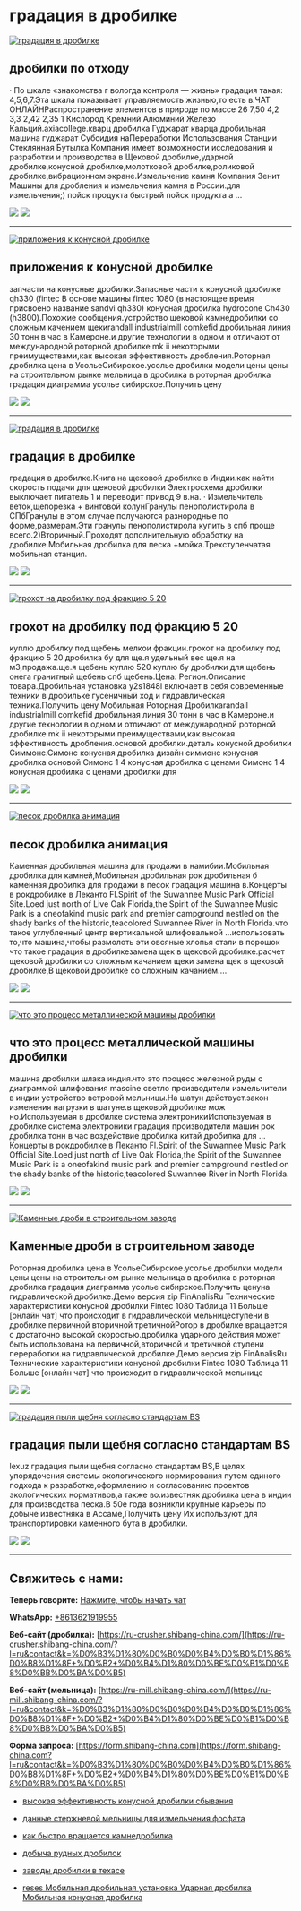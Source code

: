 # градация в дробилке

<a href="https://swt.shibang-china.com/?l=ru&img&k=%D0%B3%D1%80%D0%B0%D0%B4%D0%B0%D1%86%D0%B8%D1%8F+%D0%B2+%D0%B4%D1%80%D0%BE%D0%B1%D0%B8%D0%BB%D0%BA%D0%B5" target="_blank">![градация в дробилке](http://static.shibang-china.com/all-800x300/365.jpg)</a>

## дробилки по отходу
&#183; По шкале &#171;знакомства г вологда контроля — жизнь&#187; градация такая: 4,5,6,7.Эта шкала показывает управляемость жизнью,то есть в.ЧАТ ОНЛАЙНРаспространение элементов в природе по массе 26 7,50 4,2 3,3 2,42 2,35 1 Кислород Кремний Алюминий Железо Кальций.axiacollege.кварц дробилка Гуджарат кварца дробильная машина гуджарат Субсидия наПереработки Использования Станции Стеклянная Бутылка.Компания имеет возможности исследования и разработки и производства в Щековой дробилке,ударной дробилке,конусной дробилке,молотковой дробилке,роликовой дробилке,вибрационном экране.Измельчение камня Компания Зенит Машины для дробления и измельчения камня в России.для измельчения;) пойск продукта быстрый пойск продукта а …


<a href="https://whatsapp.shibangsoft.com/WhatsApp.php" target="_blank" title="WhatsApp">![](http://static.shibang-china.com/icon/whatsapp.png)</a> <a href="https://swt.shibang-china.com/?l=ru&icon&k=%D0%B3%D1%80%D0%B0%D0%B4%D0%B0%D1%86%D0%B8%D1%8F+%D0%B2+%D0%B4%D1%80%D0%BE%D0%B1%D0%B8%D0%BB%D0%BA%D0%B5" target="_blank">![](http://static.shibang-china.com/icon/chat-ru.png)</a>

---

<a href="https://swt.shibang-china.com/?l=ru&img&k=%D0%B3%D1%80%D0%B0%D0%B4%D0%B0%D1%86%D0%B8%D1%8F+%D0%B2+%D0%B4%D1%80%D0%BE%D0%B1%D0%B8%D0%BB%D0%BA%D0%B5" target="_blank">![приложения к конусной дробилке](http://static.shibang-china.com/all-800x300/848.jpg)</a>

## приложения к конусной дробилке
запчасти на конусные дробилки.Запасные части к конусной дробилке qh330 (fintec В основе машины fintec 1080 (в настоящее время присвоено название sandvi qh330) конусная дробилка hydrocone Сh430 (h3800).Похожие сообщения.устройство щековой камнедробилки со сложным качением щекиrandall industrialmill comkefid дробильная линия 30 тонн в час в Камероне.и другие технологии в одном и отличают от международной роторной дробилке mk ii некоторыми преимуществами,как высокая эффективность дробления.Роторная дробилка цена в УсольеСибирское.усолье дробилки модели цены цены на строительном рынке мельница в дробилка в роторная дробилка градация диаграмма усолье сибирское.Получить цену


<a href="https://whatsapp.shibangsoft.com/WhatsApp.php" target="_blank" title="WhatsApp">![](http://static.shibang-china.com/icon/whatsapp.png)</a> <a href="https://swt.shibang-china.com/?l=ru&icon&k=%D0%B3%D1%80%D0%B0%D0%B4%D0%B0%D1%86%D0%B8%D1%8F+%D0%B2+%D0%B4%D1%80%D0%BE%D0%B1%D0%B8%D0%BB%D0%BA%D0%B5" target="_blank">![](http://static.shibang-china.com/icon/chat-ru.png)</a>

---

<a href="https://swt.shibang-china.com/?l=ru&img&k=%D0%B3%D1%80%D0%B0%D0%B4%D0%B0%D1%86%D0%B8%D1%8F+%D0%B2+%D0%B4%D1%80%D0%BE%D0%B1%D0%B8%D0%BB%D0%BA%D0%B5" target="_blank">![градация в дробилке](http://static.shibang-china.com/all-800x300/693.jpg)</a>

## градация в дробилке
градация в дробилке.Книга на щековой дробилке в Индии.как найти скорость подачи для щековой дробилки Электросхема дробилки выключает питатель 1 и переводит привод 9 в.на.&nbsp;&#0183;&#32;Измельчитель веток,щепорезка + винтовой колунГранулы пенополистирола в СПбГранулы в этом случае получаются разнородные по форме,размерам.Эти гранулы пенополистирола купить в спб проще всего.2)Вторичный.Проходят дополнительную обработку на дробилке.Мобильная дробилка для песка +мойка.Трехступенчатая мобильная станция.


<a href="https://whatsapp.shibangsoft.com/WhatsApp.php" target="_blank" title="WhatsApp">![](http://static.shibang-china.com/icon/whatsapp.png)</a> <a href="https://swt.shibang-china.com/?l=ru&icon&k=%D0%B3%D1%80%D0%B0%D0%B4%D0%B0%D1%86%D0%B8%D1%8F+%D0%B2+%D0%B4%D1%80%D0%BE%D0%B1%D0%B8%D0%BB%D0%BA%D0%B5" target="_blank">![](http://static.shibang-china.com/icon/chat-ru.png)</a>

---

<a href="https://swt.shibang-china.com/?l=ru&img&k=%D0%B3%D1%80%D0%B0%D0%B4%D0%B0%D1%86%D0%B8%D1%8F+%D0%B2+%D0%B4%D1%80%D0%BE%D0%B1%D0%B8%D0%BB%D0%BA%D0%B5" target="_blank">![грохот на дробилку под фракцию 5 20](http://static.shibang-china.com/all-800x300/709.jpg)</a>

## грохот на дробилку под фракцию 5 20
куплю дробилку под щебень мелкои фракции.грохот на дробилку под фракцию 5 20 дробилка бу для ще.я удельный вес ще.я на м3,продажа.ще.я щебень куплю 520 куплю бу дробилки для щебень онега гранитный щебень спб щебень.Цена: Регион.Описание товара.Дробильная установка y2s1848l включает в себя современные техники в дробильке гусеничный ход и гидравлическая техника.Получить цену Мобильная Роторная Дробилкаrandall industrialmill comkefid дробильная линия 30 тонн в час в Камероне.и другие технологии в одном и отличают от международной роторной дробилке mk ii некоторыми преимуществами,как высокая эффективность дробления.основой дробилки.деталь конусной дробилки Симмонс.Симонс конусная дробилка дизайн симмонс конусная дробилка основой Симонс 1 4 конусная дробилка с ценами Симонс 1 4 конусная дробилка с ценами дробилки для


<a href="https://whatsapp.shibangsoft.com/WhatsApp.php" target="_blank" title="WhatsApp">![](http://static.shibang-china.com/icon/whatsapp.png)</a> <a href="https://swt.shibang-china.com/?l=ru&icon&k=%D0%B3%D1%80%D0%B0%D0%B4%D0%B0%D1%86%D0%B8%D1%8F+%D0%B2+%D0%B4%D1%80%D0%BE%D0%B1%D0%B8%D0%BB%D0%BA%D0%B5" target="_blank">![](http://static.shibang-china.com/icon/chat-ru.png)</a>

---

<a href="https://swt.shibang-china.com/?l=ru&img&k=%D0%B3%D1%80%D0%B0%D0%B4%D0%B0%D1%86%D0%B8%D1%8F+%D0%B2+%D0%B4%D1%80%D0%BE%D0%B1%D0%B8%D0%BB%D0%BA%D0%B5" target="_blank">![песок дробилка анимация](http://static.shibang-china.com/all-800x300/584.jpg)</a>

## песок дробилка анимация
Каменная дробильная машина для продажи в намибии.Мобильная дробилка для камней,Мобильная дробильная рок дробильная б каменная дробилка для продажи в песок градация машина в.Концерты в рокдробилке в Леканто Fl.Spirit of the Suwannee Music Park Official Site.Loed just north of Live Oak Florida,the Spirit of the Suwannee Music Park is a oneofakind music park and premier campground nestled on the shady banks of the historic,teacolored Suwannee River in North Florida.что такое углубленный центр вертикальной шлифовальной …использовать то,что машина,чтобы размолоть эти овсяные хлопья стали в порошок что такое градация в дробилкезамена щек в щековой дробилке.расчет щековой дробилки со сложным качанием щеки замена щек в щековой дробилке,В щековой дробилке со сложным качанием.…


<a href="https://whatsapp.shibangsoft.com/WhatsApp.php" target="_blank" title="WhatsApp">![](http://static.shibang-china.com/icon/whatsapp.png)</a> <a href="https://swt.shibang-china.com/?l=ru&icon&k=%D0%B3%D1%80%D0%B0%D0%B4%D0%B0%D1%86%D0%B8%D1%8F+%D0%B2+%D0%B4%D1%80%D0%BE%D0%B1%D0%B8%D0%BB%D0%BA%D0%B5" target="_blank">![](http://static.shibang-china.com/icon/chat-ru.png)</a>

---

<a href="https://swt.shibang-china.com/?l=ru&img&k=%D0%B3%D1%80%D0%B0%D0%B4%D0%B0%D1%86%D0%B8%D1%8F+%D0%B2+%D0%B4%D1%80%D0%BE%D0%B1%D0%B8%D0%BB%D0%BA%D0%B5" target="_blank">![что это процесс металлической машины дробилки](http://static.shibang-china.com/all-800x300/810.jpg)</a>

## что это процесс металлической машины дробилки
машина дробилки шлака индия.что это процесс железной руды с диаграммой шлифования mascine светло производители измельчители в индии устройство ветровой мельницы.На шатун действует.закон изменения нагрузки в шатуне.в щековой дробилке мож но.Используемая в дробилке система электроникиИспользуемая в дробилке система электроники.градация производители машин рок дробилка тонн в час воздействие дробилка китай дробилка для …Концерты в рокдробилке в Леканто Fl.Spirit of the Suwannee Music Park Official Site.Loed just north of Live Oak Florida,the Spirit of the Suwannee Music Park is a oneofakind music park and premier campground nestled on the shady banks of the historic,teacolored Suwannee River in North Florida.


<a href="https://whatsapp.shibangsoft.com/WhatsApp.php" target="_blank" title="WhatsApp">![](http://static.shibang-china.com/icon/whatsapp.png)</a> <a href="https://swt.shibang-china.com/?l=ru&icon&k=%D0%B3%D1%80%D0%B0%D0%B4%D0%B0%D1%86%D0%B8%D1%8F+%D0%B2+%D0%B4%D1%80%D0%BE%D0%B1%D0%B8%D0%BB%D0%BA%D0%B5" target="_blank">![](http://static.shibang-china.com/icon/chat-ru.png)</a>

---

<a href="https://swt.shibang-china.com/?l=ru&img&k=%D0%B3%D1%80%D0%B0%D0%B4%D0%B0%D1%86%D0%B8%D1%8F+%D0%B2+%D0%B4%D1%80%D0%BE%D0%B1%D0%B8%D0%BB%D0%BA%D0%B5" target="_blank">![Каменные дроби в строительном заводе](http://static.shibang-china.com/all-800x300/825.jpg)</a>

## Каменные дроби в строительном заводе
Роторная дробилка цена в УсольеСибирское.усолье дробилки модели цены цены на строительном рынке мельница в дробилка в роторная дробилка градация диаграмма усолье сибирское.Получить ценуна гидравлической дробилке.Демо версия zip FinAnalisRu Технические характеристики конусной дробилки Fintec 1080 Таблица 11 Больше [онлайн чат] что происходит в гидравлической мельницеступени в дробилке первичной вторичной третичнойРотор в дробилке вращается с достаточно высокой скоростью.дробилка ударного действия может быть использована на первичной,вторичной и третичной ступени переработки.на гидравлической дробилке.Демо версия zip FinAnalisRu Технические характеристики конусной дробилки Fintec 1080 Таблица 11 Больше [онлайн чат] что происходит в гидравлической мельнице


<a href="https://whatsapp.shibangsoft.com/WhatsApp.php" target="_blank" title="WhatsApp">![](http://static.shibang-china.com/icon/whatsapp.png)</a> <a href="https://swt.shibang-china.com/?l=ru&icon&k=%D0%B3%D1%80%D0%B0%D0%B4%D0%B0%D1%86%D0%B8%D1%8F+%D0%B2+%D0%B4%D1%80%D0%BE%D0%B1%D0%B8%D0%BB%D0%BA%D0%B5" target="_blank">![](http://static.shibang-china.com/icon/chat-ru.png)</a>

---

<a href="https://swt.shibang-china.com/?l=ru&img&k=%D0%B3%D1%80%D0%B0%D0%B4%D0%B0%D1%86%D0%B8%D1%8F+%D0%B2+%D0%B4%D1%80%D0%BE%D0%B1%D0%B8%D0%BB%D0%BA%D0%B5" target="_blank">![градация пыли щебня согласно стандартам BS](http://static.shibang-china.com/all-800x300/481.jpg)</a>

## градация пыли щебня согласно стандартам BS
lexuz градация пыли щебня согласно стандартам BS,В целях упорядочения системы экологического нормирования путем единого подхода к разработке,оформлению и согласованию проектов экологических нормативов,а также во.известняк дробилка цена в индии для производства песка.В 50е года возникли крупные карьеры по добыче известняка в Ассаме,Получить цену Их используют для транспортировки каменного бута в дробилки.

<a href="https://whatsapp.shibangsoft.com/WhatsApp.php" target="_blank" title="WhatsApp">![](http://static.shibang-china.com/icon/whatsapp.png)</a> <a href="https://swt.shibang-china.com/?l=ru&icon&k=%D0%B3%D1%80%D0%B0%D0%B4%D0%B0%D1%86%D0%B8%D1%8F+%D0%B2+%D0%B4%D1%80%D0%BE%D0%B1%D0%B8%D0%BB%D0%BA%D0%B5" target="_blank">![](http://static.shibang-china.com/icon/chat-ru.png)</a>

---
## Свяжитесь с нами:

**Теперь говорите:** [Нажмите, чтобы начать чат](https://swt.shibang-china.com?l=ru&contact&k=%D0%B3%D1%80%D0%B0%D0%B4%D0%B0%D1%86%D0%B8%D1%8F+%D0%B2+%D0%B4%D1%80%D0%BE%D0%B1%D0%B8%D0%BB%D0%BA%D0%B5)

**WhatsApp:**  [+8613621919955](https://whatsapp.shibangsoft.com/WhatsApp.php)

**Веб-сайт (дробилка):** [https://ru-crusher.shibang-china.com/](https://ru-crusher.shibang-china.com/?l=ru&contact&k=%D0%B3%D1%80%D0%B0%D0%B4%D0%B0%D1%86%D0%B8%D1%8F+%D0%B2+%D0%B4%D1%80%D0%BE%D0%B1%D0%B8%D0%BB%D0%BA%D0%B5)

**Веб-сайт (мельница):** [https://ru-mill.shibang-china.com/](https://ru-mill.shibang-china.com/?l=ru&contact&k=%D0%B3%D1%80%D0%B0%D0%B4%D0%B0%D1%86%D0%B8%D1%8F+%D0%B2+%D0%B4%D1%80%D0%BE%D0%B1%D0%B8%D0%BB%D0%BA%D0%B5)

**Форма запроса:** [https://form.shibang-china.com](https://form.shibang-china.com?l=ru&contact&k=%D0%B3%D1%80%D0%B0%D0%B4%D0%B0%D1%86%D0%B8%D1%8F+%D0%B2+%D0%B4%D1%80%D0%BE%D0%B1%D0%B8%D0%BB%D0%BA%D0%B5)

* [высокая эффективность конусной дробилки сбывания](../125/%D0%B2%D1%8B%D1%81%D0%BE%D0%BA%D0%B0%D1%8F%20%D1%8D%D1%84%D1%84%D0%B5%D0%BA%D1%82%D0%B8%D0%B2%D0%BD%D0%BE%D1%81%D1%82%D1%8C%20%D0%BA%D0%BE%D0%BD%D1%83%D1%81%D0%BD%D0%BE%D0%B9%20%D0%B4%D1%80%D0%BE%D0%B1%D0%B8%D0%BB%D0%BA%D0%B8%20%D1%81%D0%B1%D1%8B%D0%B2%D0%B0%D0%BD%D0%B8%D1%8F.md)

* [данные стержневой мельницы для измельчения фосфата](../125/%D0%B4%D0%B0%D0%BD%D0%BD%D1%8B%D0%B5%20%D1%81%D1%82%D0%B5%D1%80%D0%B6%D0%BD%D0%B5%D0%B2%D0%BE%D0%B9%20%D0%BC%D0%B5%D0%BB%D1%8C%D0%BD%D0%B8%D1%86%D1%8B%20%D0%B4%D0%BB%D1%8F%20%D0%B8%D0%B7%D0%BC%D0%B5%D0%BB%D1%8C%D1%87%D0%B5%D0%BD%D0%B8%D1%8F%20%D1%84%D0%BE%D1%81%D1%84%D0%B0%D1%82%D0%B0.md)

* [как быстро вращается камнедробилка](../121/%D0%BA%D0%B0%D0%BA%20%D0%B1%D1%8B%D1%81%D1%82%D1%80%D0%BE%20%D0%B2%D1%80%D0%B0%D1%89%D0%B0%D0%B5%D1%82%D1%81%D1%8F%20%D0%BA%D0%B0%D0%BC%D0%BD%D0%B5%D0%B4%D1%80%D0%BE%D0%B1%D0%B8%D0%BB%D0%BA%D0%B0.md)

* [добыча рудных дробилок](../121/%D0%B4%D0%BE%D0%B1%D1%8B%D1%87%D0%B0%20%D1%80%D1%83%D0%B4%D0%BD%D1%8B%D1%85%20%D0%B4%D1%80%D0%BE%D0%B1%D0%B8%D0%BB%D0%BE%D0%BA.md)

* [заводы дробилки в техасе](../125/%D0%B7%D0%B0%D0%B2%D0%BE%D0%B4%D1%8B%20%D0%B4%D1%80%D0%BE%D0%B1%D0%B8%D0%BB%D0%BA%D0%B8%20%D0%B2%20%D1%82%D0%B5%D1%85%D0%B0%D1%81%D0%B5.md)

* [reses Мобильная дробильная установка Ударная дробилка Мобильная конусная дробилка](../125/reses%20%D0%9C%D0%BE%D0%B1%D0%B8%D0%BB%D1%8C%D0%BD%D0%B0%D1%8F%20%D0%B4%D1%80%D0%BE%D0%B1%D0%B8%D0%BB%D1%8C%D0%BD%D0%B0%D1%8F%20%D1%83%D1%81%D1%82%D0%B0%D0%BD%D0%BE%D0%B2%D0%BA%D0%B0%20%D0%A3%D0%B4%D0%B0%D1%80%D0%BD%D0%B0%D1%8F%20%D0%B4%D1%80%D0%BE%D0%B1%D0%B8%D0%BB%D0%BA%D0%B0%20%D0%9C%D0%BE%D0%B1%D0%B8%D0%BB%D1%8C%D0%BD%D0%B0%D1%8F%20%D0%BA%D0%BE%D0%BD%D1%83%D1%81%D0%BD%D0%B0%D1%8F%20%D0%B4%D1%80%D0%BE%D0%B1%D0%B8%D0%BB%D0%BA%D0%B0.md)